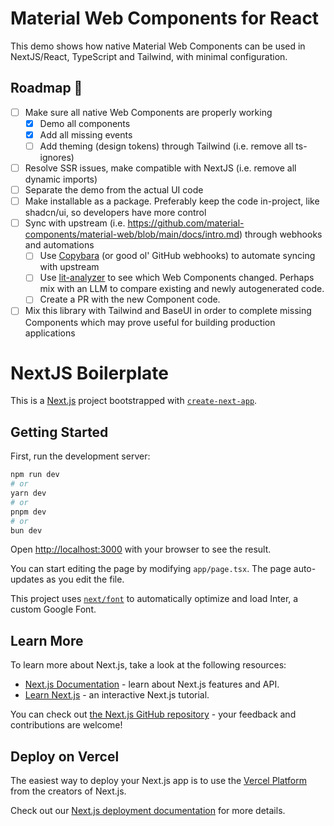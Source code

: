 # Material Web Components for React

This demo shows how native Material Web Components can be used in NextJS/React, TypeScript and Tailwind, with minimal configuration.

## Roadmap 🚀
- [ ] Make sure all native Web Components are properly working
    - [x] Demo all components
    - [x] Add all missing events
    - [ ] Add theming (design tokens) through Tailwind (i.e. remove all ts-ignores)
- [ ] Resolve SSR issues, make compatible with NextJS (i.e. remove all dynamic imports)
- [ ] Separate the demo from the actual UI code
- [ ] Make installable as a package. Preferably keep the code in-project, like shadcn/ui, so developers have more control
- [ ] Sync with upstream (i.e. https://github.com/material-components/material-web/blob/main/docs/intro.md) through webhooks and automations
    - [ ] Use [Copybara](https://github.com/google/copybara) (or good ol' GitHub webhooks) to automate syncing with upstream
    - [ ] Use [lit-analyzer](https://www.npmjs.com/package/lit-analyzer) to see which Web Components changed. Perhaps mix with an LLM to compare existing and newly autogenerated code.
    - [ ] Create a PR with the new Component code.
- [ ] Mix this library with Tailwind and BaseUI in order to complete missing Components which may prove useful for building production applications

# NextJS Boilerplate
This is a [Next.js](https://nextjs.org/) project bootstrapped with [`create-next-app`](https://github.com/vercel/next.js/tree/canary/packages/create-next-app).

## Getting Started

First, run the development server:

```bash
npm run dev
# or
yarn dev
# or
pnpm dev
# or
bun dev
```

Open [http://localhost:3000](http://localhost:3000) with your browser to see the result.

You can start editing the page by modifying `app/page.tsx`. The page auto-updates as you edit the file.

This project uses [`next/font`](https://nextjs.org/docs/basic-features/font-optimization) to automatically optimize and load Inter, a custom Google Font.

## Learn More

To learn more about Next.js, take a look at the following resources:

- [Next.js Documentation](https://nextjs.org/docs) - learn about Next.js features and API.
- [Learn Next.js](https://nextjs.org/learn) - an interactive Next.js tutorial.

You can check out [the Next.js GitHub repository](https://github.com/vercel/next.js/) - your feedback and contributions are welcome!

## Deploy on Vercel

The easiest way to deploy your Next.js app is to use the [Vercel Platform](https://vercel.com/new?utm_medium=default-template&filter=next.js&utm_source=create-next-app&utm_campaign=create-next-app-readme) from the creators of Next.js.

Check out our [Next.js deployment documentation](https://nextjs.org/docs/deployment) for more details.
